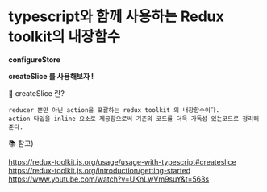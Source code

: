 
# **typescript와 함께 사용하는 Redux toolkit의 내장함수**

**configureStore**

**createSlice 를 사용해보자 !**

📌 createSlice 란?

    reducer 뿐만 아닌 action을 포괄하는 redux toolkit 의 내장함수이다.
    action 타입을 inline 요소로 제공함으로써 기존의 코드를 더욱 가독성 있는코드로 정리해준다.





📚 참고) 

https://redux-toolkit.js.org/usage/usage-with-typescript#createslice
https://redux-toolkit.js.org/introduction/getting-started
https://www.youtube.com/watch?v=UKnLwVm9suY&t=563s
